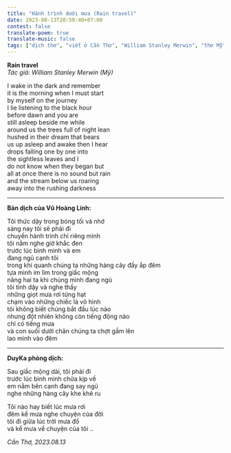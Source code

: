 ```yaml
---
title: "Hành trình dưới mưa (Rain travel)"
date: 2023-08-13T20:59:40+07:00
contest: false
translate-poem: true
translate-music: false
tags: ["dịch thơ", "viết ở Cần Thơ", "William Stanley Merwin", "thơ Mỹ"]
---
```

**Rain travel**  
*Tác giả: William Stanley Merwin (Mỹ)*  
  
I wake in the dark and remember  
it is the morning when I must start  
by myself on the journey  
I lie listening to the black hour  
before dawn and you are  
still asleep beside me while  
around us the trees full of night lean  
hushed in their dream that bears  
us up asleep and awake then I hear  
drops falling one by one into  
the sightless leaves and I  
do not know when they began but  
all at once there is no sound but rain  
and the stream below us roaring  
away into the rushing darkness  
  
***
  
**Bản dịch của Vũ Hoàng Linh:**  
  
Tôi thức dậy trong bóng tối và nhớ  
sáng nay tôi sẽ phải đi  
chuyến hành trình chỉ riêng mình  
tôi nằm nghe giờ khắc đen  
trước lúc bình minh và em  
đang ngủ cạnh tôi  
trong khi quanh chúng ta những hàng cây đầy ắp đêm  
tựa mình im lìm trong giấc mộng  
nâng hai ta khi chúng mình đang ngủ  
tôi tỉnh dậy và nghe thấy  
những giọt mưa rơi từng hạt  
chạm vào những chiếc lá vô hình  
tôi không biết chúng bắt đầu lúc nào  
nhưng đột nhiên không còn tiếng động nào  
chỉ có tiếng mưa  
và con suối dưới chân chúng ta chợt gầm lên  
lao mình vào đêm  
  
***
  
**DuyKa phỏng dịch:**  
  
Sau giấc mộng dài, tôi phải đi  
trước lúc bình minh chửa kịp về  
em nằm bên cạnh đang say ngủ  
nghe những hàng cây khe khẽ ru  
  
Tôi nào hay biết lúc mưa rơi  
đêm kể mưa nghe chuyện của đời  
tôi đi giữa lúc trời mưa đổ  
và kể mưa về chuyện của tôi ..  
  
*Cần Thơ, 2023.08.13*